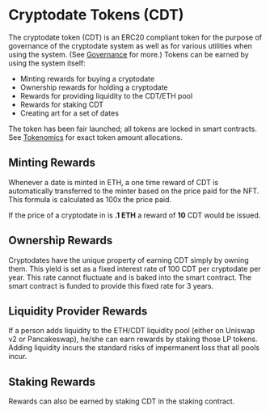 # Cryptodate Tokens \(CDT\)

The cryptodate token \(CDT\) is an ERC20 compliant token for the purpose of governance of the cryptodate system as well as for various utilities when using the system.  \(See [Governance](governance.md) for more.\) Tokens can be earned by using the system itself:

* Minting rewards for buying a cryptodate
* Ownership rewards for holding a cryptodate
* Rewards for providing liquidity to the CDT/ETH pool
* Rewards for staking CDT
* Creating art for a set of dates

The token has been fair launched; all tokens are locked in smart contracts. See [Tokenomics](tokenomics.md) for exact token amount allocations.

## Minting Rewards

Whenever a date is minted in ETH, a one time reward of CDT is automatically transferred to the minter based on the price paid for the NFT. This formula is calculated as 100x the price paid.

If the price of a  cryptodate in is **.1 ETH** a reward of **10** CDT would be issued. 

## Ownership Rewards

Cryptodates have the unique property of earning CDT simply by owning them. This yield is set as a fixed interest rate of 100 CDT per cryptodate per year. This rate cannot fluctuate and is baked into the smart contract. The smart contract is funded to provide this fixed rate for 3 years.

## Liquidity Provider Rewards

If a person adds liquidity to the ETH/CDT liquidity pool (either on Uniswap v2 or Pancakeswap), he/she can earn rewards by staking those LP tokens.  Adding liquidity incurs the standard risks of impermanent loss that all pools incur. 

## Staking Rewards

Rewards can also be earned by staking CDT in the staking contract. 

